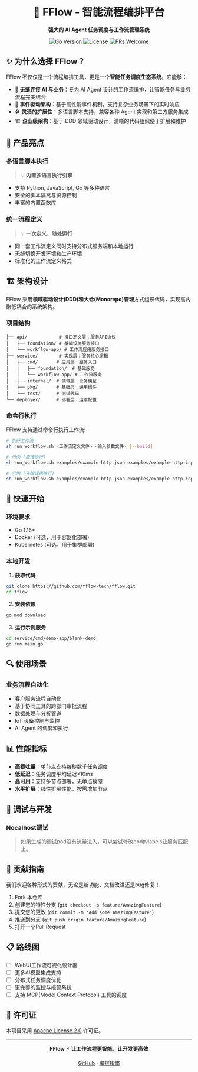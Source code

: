 <div align="center">

# 🚀 FFlow - 智能流程编排平台

**强大的 AI Agent 任务调度与工作流管理系统**

[![Go Version](https://img.shields.io/badge/Go-1.16+-blue.svg)](https://golang.org/)
[![License](https://img.shields.io/badge/License-Apache%202.0-green.svg)](LICENSE)
[![PRs Welcome](https://img.shields.io/badge/PRs-welcome-brightgreen.svg)](CONTRIBUTING.md)

</div>

## ✨ 为什么选择 FFlow？

FFlow 不仅仅是一个流程编排工具，更是一个**智能任务调度生态系统**。它能够：

- 🤖 **无缝连接 AI 与业务**：专为 AI Agent 设计的工作流编排，让智能任务与业务流程完美结合
- 🔄 **事件驱动架构**：基于高性能事件机制，支持复杂业务场景下的实时响应
- 🛠️ **灵活的扩展性**：多语言脚本支持，兼容各种 Agent 实现和第三方服务集成
- 🏗️ **企业级架构**：基于 DDD 领域驱动设计，清晰的代码组织便于扩展和维护

## 🌟 产品亮点

### 多语言脚本执行

> 💡 **内置多语言执行引擎**

- 支持 Python, JavaScript, Go 等多种语言
- 安全的脚本隔离与资源控制
- 丰富的内置函数库

### 统一流程定义

> 💡 **一次定义，随处运行**

- 同一套工作流定义同时支持分布式服务端和本地运行
- 无缝切换开发环境和生产环境
- 标准化的工作流定义格式

## 🏗️ 架构设计

FFlow 采用**领域驱动设计(DDD)**和**大仓(Monorepo)管理**方式组织代码，实现高内聚低耦合的系统架构。

### 项目结构

```
├── api/            # 接口定义层：服务API协议
│   ├── foundation/ # 基础设施服务接口
│   └── workflow-app/ # 工作流应用服务接口
├── service/        # 实现层：服务核心逻辑
│   ├── cmd/       # 应用层：服务入口
│   │   ├── foundation/  # 基础服务
│   │   └── workflow-app/ # 工作流服务
│   ├── internal/  # 领域层：业务模型
│   ├── pkg/       # 基础层：通用组件
│   └── test/      # 测试代码
└── deployer/      # 部署层：运维配置
```

### 命令行执行

FFlow 支持通过命令行执行工作流:

```bash
# 执行工作流
sh run_workflow.sh <工作流定义文件> <输入参数文件> [--build]

# 示例 (直接执行)
sh run_workflow.sh examples/example-http.json examples/example-http-input.json

# 示例 (先编译再执行)
sh run_workflow.sh examples/example-http.json examples/example-http-input.json --build
```

## 🚀 快速开始

### 环境要求

- Go 1.16+
- Docker (可选，用于容器化部署)
- Kubernetes (可选，用于集群部署)

### 本地开发

1. **获取代码**

```bash
git clone https://github.com/fflow-tech/fflow.git
cd fflow
```

2. **安装依赖**

```bash
go mod download
```

3. **运行示例服务**

```bash
cd service/cmd/demo-app/blank-demo
go run main.go
```

## 🔍 使用场景

### 业务流程自动化

- 客户服务流程自动化
- 基于协同工具的跨部门审批流程
- 数据处理与分析管道
- IoT 设备控制与监控
- AI Agent 的调度和执行

## 📊 性能指标

- **高吞吐量**：单节点支持每秒数千任务调度
- **低延迟**：任务调度平均延迟<10ms
- **高可用**：支持多节点部署，无单点故障
- **水平扩展**：线性扩展性能，按需增加节点

## 🔨 调试与开发

### Nocalhost调试

> 如果生成的调试pod没有流量进入，可以尝试修改pod的labels让服务匹配上。

## 🤝 贡献指南

我们欢迎各种形式的贡献，无论是新功能、文档改进还是bug修复！

1. Fork 本仓库
2. 创建您的特性分支 (`git checkout -b feature/AmazingFeature`)
3. 提交您的更改 (`git commit -m 'Add some AmazingFeature'`)
4. 推送到分支 (`git push origin feature/AmazingFeature`)
5. 打开一个Pull Request

## 📋 路线图

- [ ] WebUI工作流可视化设计器
- [ ] 更多AI模型集成支持
- [ ] 分布式任务调度优化
- [ ] 更完善的监控与报警系统
- [ ] 支持 MCP(Model Context Protocol) 工具的调度

## 📄 许可证

本项目采用 [Apache License 2.0](https://www.apache.org/licenses/LICENSE-2.0) 许可证。

---

<div align="center">

**FFlow** ⚡ **让工作流程更智能，让开发更高效**

[GitHub](https://github.com/fflow-tech/fflow) · [编排指南](https://github.com/fflow-tech/fflow/blob/main/docs/user-guide.md)

</div>
